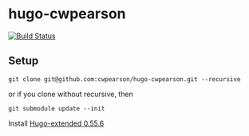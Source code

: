 # hugo-cwpearson

[![Build Status](https://travis-ci.org/cwpearson/hugo-cwpearson.svg?branch=master)](https://travis-ci.org/cwpearson/hugo-cwpearson)

## Setup

    git clone git@github.com:cwpearson/hugo-cwpearson.git --recursive

or if you clone without recursive, then

    git submodule update --init

Install [Hugo-extended 0.55.6](https://github.com/gohugoio/hugo/releases)
